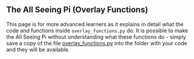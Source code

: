 ## The All Seeing Pi (Overlay Functions)

This page is for more advanced learners as it explains in detail what the code and functions inside `overlay_functions.py` do. It is possible to make the All Seeing Pi without understanding what these functions do - simply save a copy of the file [overlay_functions.py](resources/overlay_functions.py) into the folder with your code and they will be available.


